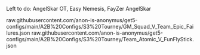 Left to do: AngelSkar OT, Easy Nemesis, FayZer AngelSkar

raw.githubusercontent.com/anon-is-anonymus/get5-configs/main/A2B%20Configs/S3%20Tourney/GM_Squad_V_Team_Epic_Failures.json
raw.githubusercontent.com/anon-is-anonymus/get5-configs/main/A2B%20Configs/S3%20Tourney/Team_Atomic_V_FunFlyStick.json
